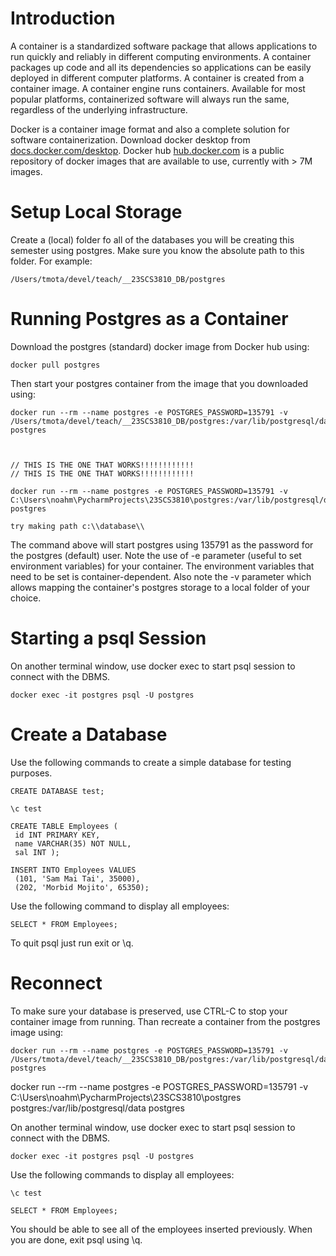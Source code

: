 # Introduction

A container is a standardized software package that allows applications to run quickly and reliably in different computing environments​. A container packages up code and all its dependencies so applications can be easily deployed in different computer platforms. A container is created from a container image. A container engine runs containers​. Available for most popular platforms, containerized software will always run the same, regardless of the underlying infrastructure. 

Docker is a container image format and also a complete solution for software containerization. Download docker desktop from [docs.docker.com/desktop](https://docs.docker.com/desktop). Docker hub [hub.docker.com](https://hub.docker.com) is a public repository of docker images that are available to use, currently with > 7M images. 

# Setup Local Storage

Create a (local) folder fo all of the databases you will be creating this semester using postgres. Make sure you know the absolute path to this folder. For example: 

```
/Users/tmota/devel/teach/__23SCS3810_DB/postgres
```

# Running Postgres as a Container

Download the postgres (standard) docker image from Docker hub using: 

```
docker pull postgres
```

Then start your postgres container from the image that you downloaded using: 

```
docker run --rm --name postgres -e POSTGRES_PASSWORD=135791 -v /Users/tmota/devel/teach/__23SCS3810_DB/postgres:/var/lib/postgresql/data postgres



// THIS IS THE ONE THAT WORKS!!!!!!!!!!!!
// THIS IS THE ONE THAT WORKS!!!!!!!!!!!!

docker run --rm --name postgres -e POSTGRES_PASSWORD=135791 -v C:\Users\noahm\PycharmProjects\23SCS3810\postgres:/var/lib/postgresql/data postgres

try making path c:\\database\\
```

The command above will start postgres using 135791 as the password for the postgres (default) user.  Note the use of -e parameter (useful to set environment variables) for your container. The environment variables that need to be set is container-dependent. Also note the -v parameter which allows mapping the container's postgres storage to a local folder of your choice. 

# Starting a psql Session

On another terminal window, use docker exec to start psql session to connect with the DBMS. 

```
docker exec -it postgres psql -U postgres
```

# Create a Database 

Use the following commands to create a simple database for testing purposes. 

```
CREATE DATABASE test;

\c test

CREATE TABLE Employees (
 id INT PRIMARY KEY,
 name VARCHAR(35) NOT NULL,
 sal INT ); 

INSERT INTO Employees VALUES
 (101, 'Sam Mai Tai', 35000),
 (202, 'Morbid Mojito', 65350); 
```

Use the following command to display all employees: 

```
SELECT * FROM Employees;
```

To quit psql just run exit or \q. 

# Reconnect

To make sure your database is preserved, use CTRL-C to stop your container image from running. Than recreate a container from the postgres image using:  

```
docker run --rm --name postgres -e POSTGRES_PASSWORD=135791 -v /Users/tmota/devel/teach/__23SCS3810_DB/postgres:/var/lib/postgresql/data postgres
```

docker run --rm --name postgres -e POSTGRES_PASSWORD=135791 -v C:\Users\noahm\PycharmProjects\23SCS3810\postgres postgres:/var/lib/postgresql/data postgres


On another terminal window, use docker exec to start psql session to connect with the DBMS. 

```
docker exec -it postgres psql -U postgres
```

Use the following commands to display all employees: 

```
\c test 

SELECT * FROM Employees;
```

You should be able to see all of the employees inserted previously. When you are done, exit psql using \q. 

